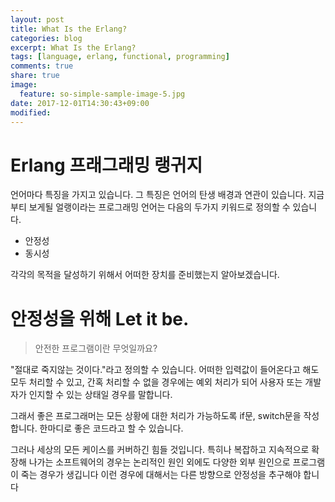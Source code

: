 ```yaml
---
layout: post
title: What Is the Erlang?
categories: blog
excerpt: What Is the Erlang?
tags: [language, erlang, functional, programming]
comments: true
share: true
image:
  feature: so-simple-sample-image-5.jpg
date: 2017-12-01T14:30:43+09:00
modified:
---
```


# Erlang 프래그래밍 랭귀지

언어마다 특징을 가지고 있습니다. 그 특징은 언어의 탄생 배경과 연관이 있습니다. 지금부티 보게될 얼랭이라는 프로그래밍 언어는 다음의 두가지 키워드로 정의할 수 있습니다.

- 안정성
- 동시성

각각의 목적을 달성하기 위해서 어떠한 장치를 준비했는지 알아보겠습니다.

# 안정성을 위해 Let it be. 

> 안전한 프로그램이란 무엇일까요?

"절대로 죽지않는 것이다."라고 정의할 수 있습니다. 어떠한 입력값이 들어온다고 해도 모두 처리할 수 있고, 간혹 처리할 수 없을 경우에는 예외 처리가 되어 사용자 또는 개발자가 인지할 수 있는 상태일 경우를 말합니다.

그래서 좋은 프로그래머는 모든 상황에 대한 처리가 가능하도록 if문, switch문을 작성합니다. 한마디로 좋은 코드라고 할 수 있습니다.

그러나 세상의 모든 케이스를 커버하긴 힘들 것입니다. 특히나 복잡하고 지속적으로 확장해 나가는 소프트웨어의 경우는 논리적인 원인 외에도 다양한 외부 원인으로 프로그램이 죽는 경우가 생깁니다 이런 경우에 대해서는 다른 방향으로 안정성을 추구해야 합니다








